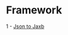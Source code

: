 # Framework

1 - [Json to Jaxb](https://github.com/CoEValencia/fwk/tree/master/src/main/java/jaxb)

